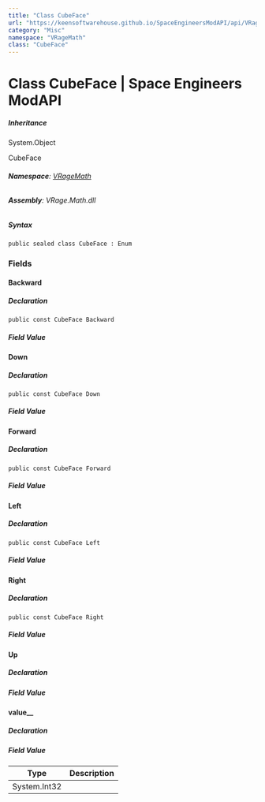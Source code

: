 ```yaml
---
title: "Class CubeFace"
url: "https://keensoftwarehouse.github.io/SpaceEngineersModAPI/api/VRageMath.CubeFace.html"
category: "Misc"
namespace: "VRageMath"
class: "CubeFace"
---
```


# Class CubeFace | Space Engineers ModAPI

##### Inheritance

System.Object

CubeFace

###### **Namespace**: [VRageMath](https://keensoftwarehouse.github.io/SpaceEngineersModAPI/api/VRageMath.html)

###### **Assembly**: VRage.Math.dll

##### Syntax

```
public sealed class CubeFace : Enum
```

### [](#fields)Fields

#### [](#VRageMath_CubeFace_Backward)Backward

##### Declaration

```
public const CubeFace Backward
```

##### Field Value

#### [](#VRageMath_CubeFace_Down)Down

##### Declaration

```
public const CubeFace Down
```

##### Field Value

#### [](#VRageMath_CubeFace_Forward)Forward

##### Declaration

```
public const CubeFace Forward
```

##### Field Value

#### [](#VRageMath_CubeFace_Left)Left

##### Declaration

```
public const CubeFace Left
```

##### Field Value

#### [](#VRageMath_CubeFace_Right)Right

##### Declaration

```
public const CubeFace Right
```

##### Field Value

#### [](#VRageMath_CubeFace_Up)Up

##### Declaration

##### Field Value

#### [](#VRageMath_CubeFace_value__)value\_\_

##### Declaration

##### Field Value

| Type | Description |
| --- | --- |
| System.Int32 |     |